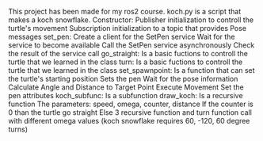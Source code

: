This project has been made for my ros2 course.
koch.py is a script that makes a koch snowflake.
  Constructor:
    Publisher initialization to controll the turtle's movement
    Subscription initialization to a topic that provides Pose messages
  set_pen:
    Create a client for the SetPen service
    Wait for the service to become available
    Call the SetPen service asynchronously
    Check the result of the service call
  go_straight:
    Is a basic fuctions to controll the turtle that we learned in the class
  turn:
    Is a basic fuctions to controll the turtle that we learned in the class
  set_spawnpoint:
    Is a function that can set the turtle's starting position
    Sets the pen
    Wait for the pose information
    Calculate Angle and Distance to Target Point
    Execute Movement
    Set the pen attributes
  koch_subfunc:
    Is a subfunction
  draw_koch:
    Is a recursive function
    The parameters: speed, omega, counter, distance
    If the counter is 0 than the turtle go straight
    Else 3 recursive function and turn function call with different omega values (koch snowflake requires 60, -120, 60 degree turns)
    
  
